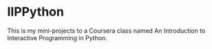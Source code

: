 # IIPPython
This is my mini-projects to a Coursera class named An Introduction to Interactive Programming in Python.
